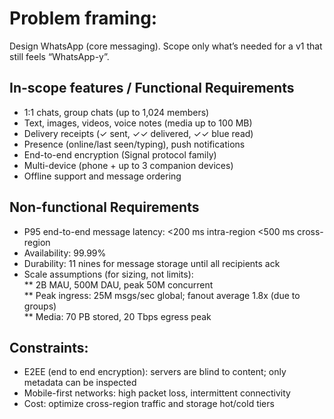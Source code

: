 # Problem framing:

Design WhatsApp (core messaging). Scope only what’s needed for a v1 that still feels “WhatsApp-y”.

## In-scope features / Functional Requirements

- 1:1 chats, group chats (up to 1,024 members)  
- Text, images, videos, voice notes (media up to 100 MB)
- Delivery receipts (✓ sent, ✓✓ delivered, ✓✓ blue read)  
- Presence (online/last seen/typing), push notifications  
- End-to-end encryption (Signal protocol family)  
- Multi-device (phone + up to 3 companion devices)  
- Offline support and message ordering  

## Non-functional Requirements

- P95 end-to-end message latency: <200 ms intra-region <500 ms cross-region  
- Availability: 99.99%  
- Durability: 11 nines for message storage until all recipients ack 
- Scale assumptions (for sizing, not limits):  
 **  2B MAU, 500M DAU, peak 50M concurrent  
 ** Peak ingress: 25M msgs/sec global; fanout average 1.8x (due to groups)  
 ** Media: 70 PB stored, 20 Tbps egress peak  

## Constraints:

- E2EE (end to end encryption): servers are blind to content; only metadata can be inspected  
- Mobile-first networks: high packet loss, intermittent connectivity  
- Cost: optimize cross-region traffic and storage hot/cold tiers